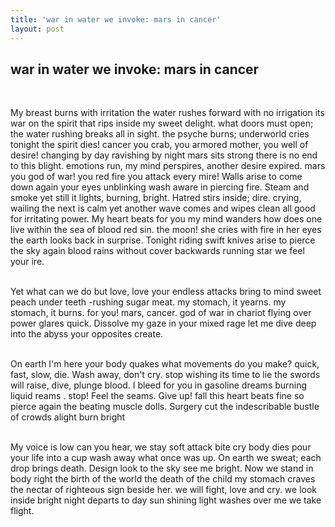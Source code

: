 ```yaml
---
title: 'war in water we invoke: mars in cancer'
layout: post
---
```

<h2>war in water we invoke: mars in cancer</h2>
<br>
<p>
My breast burns with irritation the water rushes forward with no irrigation its war on the spirit that rips inside my sweet delight. what doors must open; the water rushing breaks all in sight. the psyche burns; underworld cries tonight the spirit dies! cancer you crab, you armored mother, you well of desire! changing by day ravishing by night mars sits strong there is no end to this blight. emotions run, my mind perspires, another desire expired. mars you god of war! you red fire you attack every mire! Walls arise to come down again your eyes unblinking wash aware in piercing fire. Steam and smoke yet still it lights, burning, bright. Hatred stirs inside; dire. crying, wailing the next is calm yet another wave comes and wipes clean all good for irritating power. My heart beats for you my mind wanders how does one live within the sea of blood red sin. the moon! she cries with fire in her eyes the earth looks back in surprise. Tonight riding swift knives arise to pierce the sky again blood rains without cover backwards running star we feel your ire. <br> <br>

Yet what can we do but love, love your endless attacks bring to mind sweet peach under teeth -rushing sugar meat. my stomach, it yearns. my stomach, it burns. for you! mars, cancer. god of war in chariot flying over power glares quick. Dissolve my gaze in your mixed rage let me dive deep into the abyss your opposites create. <br> <br>

On earth I'm here your body quakes what movements do you make? quick, fast, slow, die. Wash away, don't cry. stop wishing its time to lie the swords will raise, dive, plunge blood. I bleed for you in gasoline dreams burning liquid reams . stop! Feel the seams. Give up! fall this heart beats fine so pierce again the beating muscle dolls. Surgery cut the indescribable bustle of crowds alight burn bright <br> <br>

My voice is low can you hear, we stay soft attack bite cry body dies pour your life into a cup wash away what once was up. On earth we sweat; each drop brings death. Design look to the sky see me bright. Now we stand in body right the birth of the world the death of the child my stomach craves the nectar of righteous sign beside her. we will fight, love and cry. we look inside bright night departs to day sun shining light washes over me we take flight. <br> <br>
</p>

